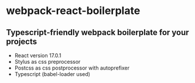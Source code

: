 # webpack-react-boilerplate

## Typescript-friendly webpack boilerplate for your projects ##

* React version 17.0.1
* Stylus as css preprocessor
* Postcss as css postprocessor with autoprefixer
* Typescript (babel-loader used)
